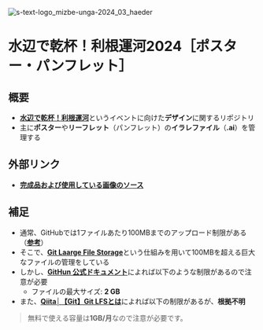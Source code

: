 ![s-text-logo_mizbe-unga-2024_03_haeder](https://github.com/otTATto/mizbe2024/assets/119587315/8bedda29-1a3d-4670-a33a-f7614591061e)
# 水辺で乾杯！利根運河2024［ポスター・パンフレット］
## 概要
- [**水辺で乾杯！利根運河**](<https://lp.224.works/mizbering/>)というイベントに向けた**デザイン**に関するリポジトリ
- 主に**ポスター**や**リーフレット**（パンフレット）の**イラレファイル**（**.ai**）を管理する
## 外部リンク
- [**完成品および使用している画像のソース**](<https://tus.box.com/s/ikjnj2j7oorcelmdluecb9hziina5pal>)
## 補足
- 通常、GitHubでは1ファイルあたり100MBまでのアップロード制限がある（[**参考**](<https://docs.github.com/ja/repositories/working-with-files/managing-large-files/about-large-files-on-github>)）
- そこで、[**Git Laarge File Storage**](<https://git-lfs.com/>)という仕組みを用いて100MBを超える巨大なファイルの管理をしている
- しかし、[**GitHun 公式ドキュメント**](<https://docs.github.com/ja/repositories/working-with-files/managing-large-files/about-git-large-file-storage>)によれば以下のような制限があるので注意が必要
  - ファイルの最大サイズ: 	**2 GB**
- また、[**Qiita│【Git】Git LFSとは**](<https://qiita.com/dk-math/items/0828de3f3b214229baf7>)によれば以下の制限があるが、**根拠不明**
> 無料で使える容量は**1GB/月**なので注意が必要です。
